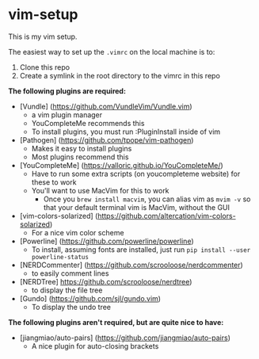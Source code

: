 # vim-setup

This is my vim setup.

The easiest way to set up the ``.vimrc`` on the local machine is to:

1. Clone this repo
2. Create a symlink in the root directory to the vimrc in this repo

**The following plugins are required:**

- [Vundle] (https://github.com/VundleVim/Vundle.vim)
  - a vim plugin manager
  - YouCompleteMe recommends this
  - To install plugins, you must run :PluginInstall inside of vim
- [Pathogen] (https://github.com/tpope/vim-pathogen)
  - Makes it easy to install plugins
  - Most plugins recommend this
- [YouCompleteMe] (https://valloric.github.io/YouCompleteMe/)
  - Have to run some extra scripts (on youcompleteme website) for these to work
  - You'll want to use MacVim for this to work
    - Once you ``brew install macvim``, you can alias vim as ``mvim -v`` so that your default terminal vim is MacVim, without the GUI
- [vim-colors-solarized] (https://github.com/altercation/vim-colors-solarized)
  - For a nice vim color scheme
- [Powerline] (https://github.com/powerline/powerline)
  - To install, assuming fonts are installed, just run ``pip install --user powerline-status``
- [NERDCommenter] (https://github.com/scrooloose/nerdcommenter)
  - to easily comment lines
- [NERDTree] https://github.com/scrooloose/nerdtree)
  - to display the file tree
- [Gundo] (https://github.com/sjl/gundo.vim)
  - To display the undo tree

**The following plugins aren't required, but are quite nice to have:**

- [jiangmiao/auto-pairs] (https://github.com/jiangmiao/auto-pairs)
  - A nice plugin for auto-closing brackets
